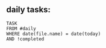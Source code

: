 ## **daily tasks**:
```dataview
TASK
FROM #daily 
WHERE date(file.name) = date(today)
AND !completed
```
